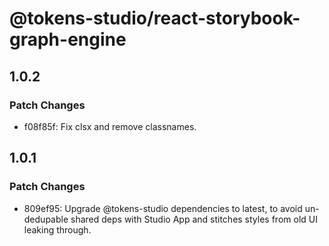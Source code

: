 # @tokens-studio/react-storybook-graph-engine

## 1.0.2

### Patch Changes

- f08f85f: Fix clsx and remove classnames.

## 1.0.1

### Patch Changes

- 809ef95: Upgrade @tokens-studio dependencies to latest, to avoid un-dedupable shared deps with Studio App and stitches styles from old UI leaking through.
